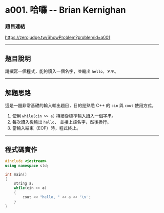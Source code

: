 # a001. 哈囉 -- Brian Kernighan

### 題目連結  
https://zerojudge.tw/ShowProblem?problemid=a001

---

## 題目說明  

請撰寫一個程式，能夠讀入一個名字，並輸出 `hello, 名字`。

---

## 解題思路  

這是一題非常基礎的輸入輸出題目，目的是熟悉 C++ 的 `cin` 與 `cout` 使用方式。

1. 使用 `while(cin >> a)` 持續從標準輸入讀入一個字串。
2. 每次讀入後輸出 `hello, ` 並接上該名字，然後換行。
3. 當輸入結束（EOF）時，程式終止。

---

## 程式碼實作  

```cpp
#include <iostream>
using namespace std;

int main()
{
    string a;
    while(cin >> a)
    {
        cout << "hello, " << a << '\n';
    }
}
